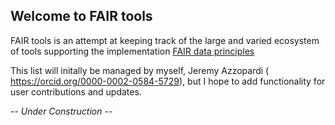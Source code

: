 ## Welcome to FAIR tools

FAIR tools is an attempt at keeping track of the large and varied ecosystem of tools supporting the implementation [FAIR data principles](https://www.go-fair.org/fair-principles/)

This list will initally be managed by myself, Jeremy Azzopardi ( https://orcid.org/0000-0002-0584-5729), but I hope to add functionality for user contributions and updates. 


-- *Under Construction* --
